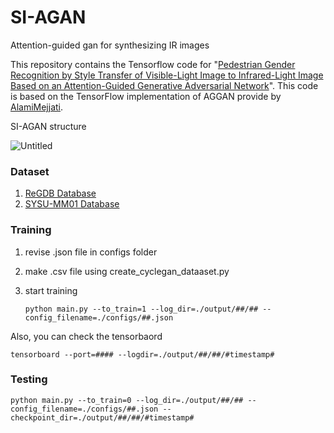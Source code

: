 # SI-AGAN

Attention-guided gan for synthesizing IR images

This repository contains the Tensorflow code for "[Pedestrian Gender Recognition by Style Transfer of Visible-Light Image to Infrared-Light Image Based on an Attention-Guided Generative Adversarial Network](https://www.mdpi.com/2227-7390/9/20/2535)". This code is based on the TensorFlow implementation of AGGAN provide by [AlamiMejjati](https://github.com/AlamiMejjati/Unsupervised-Attention-guided-Image-to-Image-Translation).

SI-AGAN structure

![Untitled](SI-AGAN%20e7d120cc4359406894d99bce1d501808/Untitled.png)

### Dataset

1. [ReGDB Database](https://github.com/bismex/HiCMD)
2. [SYSU-MM01 Database](https://github.com/wuancong/SYSU-MM01)

 

### Training

1. revise .json file in configs folder
2. make .csv file using create_cyclegan_dataaset.py
3. start training
    
    `python main.py --to_train=1 --log_dir=./output/##/## --config_filename=./configs/##.json`
    

Also, you can check the tensorbaord

`tensorboard --port=#### --logdir=./output/##/##/#timestamp#`

### Testing

`python main.py --to_train=0 --log_dir=./output/##/## --config_filename=./configs/##.json --checkpoint_dir=./output/##/##/#timestamp#`
